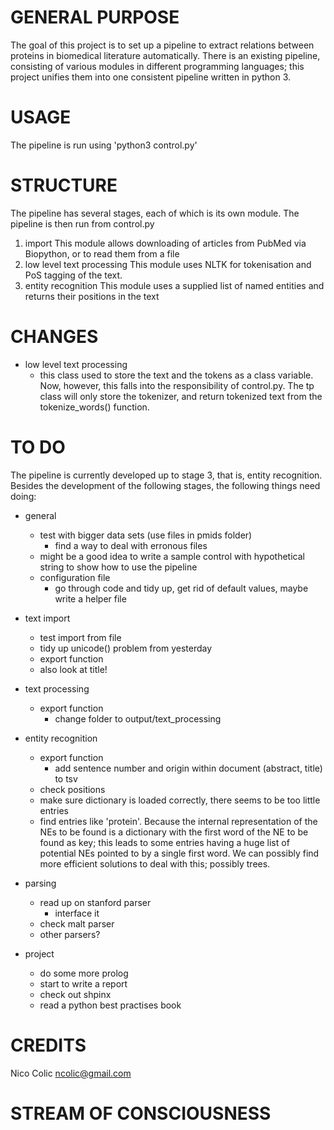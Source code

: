 GENERAL PURPOSE
===============
The goal of this project is to set up a pipeline to extract relations between proteins in biomedical literature automatically. There is an existing pipeline, consisting of various modules in different programming languages; this project unifies them into one consistent pipeline written in python 3.

USAGE
=====
The pipeline is run using 'python3 control.py'


STRUCTURE
=========
The pipeline has several stages, each of which is its own module. The pipeline is then run from control.py

1. import
	This module allows downloading of articles from PubMed via Biopython, or to read them from a file
2. low level text processing
	This module uses NLTK for tokenisation and PoS tagging of the text.
3. entity recognition
	This module uses a supplied list of named entities and returns their positions in the text

CHANGES
=======
* low level text processing
	* this class used to store the text and the tokens as a class variable. Now, however, this falls into the responsibility of control.py. The tp class will only store the tokenizer, and return tokenized text from the tokenize_words() function.


TO DO
=====
The pipeline is currently developed up to stage 3, that is, entity recognition. Besides the development of the following stages, the following things need doing:

* general
	* test with bigger data sets (use files in pmids folder)
		* find a way to deal with erronous files
	* might be a good idea to write a sample control with hypothetical string to show how to use the pipeline
	* configuration file
		* go through code and tidy up, get rid of default values, maybe write a helper file
	
* text import
	* test import from file
	* tidy up unicode() problem from yesterday
	* export function
	* also look at title!
	
* text processing
	* export function
		* change folder to output/text_processing
	
* entity recognition
	* export function
		* add sentence number and origin within document (abstract, title) to tsv
	* check positions
	* make sure dictionary is loaded correctly, there seems to be too little entries
	* find entries like 'protein'. Because the internal representation of the NEs to be found is a dictionary with the first word of the NE to be found as key; this leads to some entries having a huge list of potential NEs pointed to by a single first word. We can possibly find more efficient solutions to deal with this; possibly trees.
	
* parsing
	* read up on stanford parser
		* interface it
	* check malt parser
	* other parsers?
	
* project
	* do some more prolog
	* start to write a report
	* check out shpinx
	* read a python best practises book

CREDITS
=======
Nico Colic
ncolic@gmail.com

STREAM OF CONSCIOUSNESS
=======================


